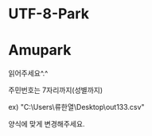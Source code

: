 # UTF-8-Park

# Amupark


읽어주세요^.^

주민번호는 7자리까지(성별까지)

ex)
"C:\\Users\\류한열\\Desktop\\out133.csv"

양식에 맞게 변경해주세요.